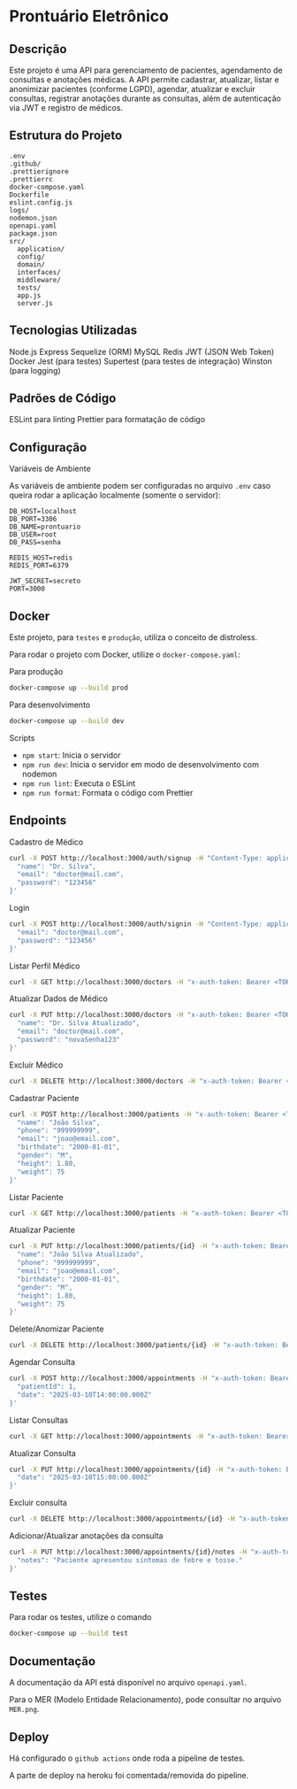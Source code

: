 # Prontuário Eletrônico

## Descrição

Este projeto é uma API para gerenciamento de pacientes, agendamento de consultas e anotações médicas. A API permite cadastrar, atualizar, listar e anonimizar pacientes (conforme LGPD), agendar, atualizar e excluir consultas, registrar anotações durante as consultas, além de autenticação via JWT e registro de médicos.

## Estrutura do Projeto

```
.env
.github/
.prettierignore
.prettierrc
docker-compose.yaml
Dockerfile
eslint.config.js
logs/
nodemon.json
openapi.yaml
package.json
src/
  application/
  config/
  domain/
  interfaces/
  middleware/
  tests/
  app.js
  server.js
```

## Tecnologias Utilizadas

Node.js
Express
Sequelize (ORM)
MySQL
Redis
JWT (JSON Web Token)
Docker
Jest (para testes)
Supertest (para testes de integração)
Winston (para logging)

## Padrões de Código

ESLint para linting
Prettier para formatação de código

## Configuração

Variáveis de Ambiente

As variáveis de ambiente podem ser configuradas no arquivo `.env` caso queira rodar a aplicação localmente (somente o servidor):

```env
DB_HOST=localhost
DB_PORT=3306
DB_NAME=prontuario
DB_USER=root
DB_PASS=senha

REDIS_HOST=redis
REDIS_PORT=6379

JWT_SECRET=secreto
PORT=3000
```

## Docker

Este projeto, para `testes` e `produção`, utiliza o conceito de distroless.

Para rodar o projeto com Docker, utilize o `docker-compose.yaml`:

Para produção

```sh
docker-compose up --build prod
```

Para desenvolvimento

```sh
docker-compose up --build dev
```

Scripts

- `npm start`: Inicia o servidor
- `npm run dev`: Inicia o servidor em modo de desenvolvimento com nodemon
- `npm run lint`: Executa o ESLint
- `npm run format`: Formata o código com Prettier

## Endpoints

Cadastro de Médico

```sh
curl -X POST http://localhost:3000/auth/signup -H "Content-Type: application/json" -d '{
  "name": "Dr. Silva",
  "email": "doctor@mail.com",
  "password": "123456"
}'
```

Login

```sh
curl -X POST http://localhost:3000/auth/signin -H "Content-Type: application/json" -d '{
  "email": "doctor@mail.com",
  "password": "123456"
}'
```

Listar Perfil Médico

```sh
curl -X GET http://localhost:3000/doctors -H "x-auth-token: Bearer <TOKEN>"
```

Atualizar Dados de Médico

```sh
curl -X PUT http://localhost:3000/doctors -H "x-auth-token: Bearer <TOKEN>" -H "Content-Type: application/json" -d '{
  "name": "Dr. Silva Atualizado",
  "email": "doctor@mail.com",
  "password": "novaSenha123"
}'
```

Excluir Médico

```sh
curl -X DELETE http://localhost:3000/doctors -H "x-auth-token: Bearer <TOKEN>"
```

Cadastrar Paciente

```sh
curl -X POST http://localhost:3000/patients -H "x-auth-token: Bearer <TOKEN>" -H "Content-Type: application/json" -d '{
  "name": "João Silva",
  "phone": "999999999",
  "email": "joao@email.com",
  "birthdate": "2000-01-01",
  "gender": "M",
  "height": 1.80,
  "weight": 75
}'
```

Listar Paciente

```sh
curl -X GET http://localhost:3000/patients -H "x-auth-token: Bearer <TOKEN>"
```

Atualizar Paciente

```sh
curl -X PUT http://localhost:3000/patients/{id} -H "x-auth-token: Bearer <TOKEN>" -H "Content-Type: application/json" -d '{
  "name": "João Silva Atualizado",
  "phone": "999999999",
  "email": "joao@email.com",
  "birthdate": "2000-01-01",
  "gender": "M",
  "height": 1.80,
  "weight": 75
}'
```

Delete/Anomizar Paciente

```sh
curl -X DELETE http://localhost:3000/patients/{id} -H "x-auth-token: Bearer <TOKEN>"
```

Agendar Consulta

```sh
curl -X POST http://localhost:3000/appointments -H "x-auth-token: Bearer <TOKEN>" -H "Content-Type: application/json" -d '{
  "patientId": 1,
  "date": "2025-03-10T14:00:00.000Z"
}'
```

Listar Consultas

```sh
curl -X GET http://localhost:3000/appointments -H "x-auth-token: Bearer <TOKEN>"
```

Atualizar Consulta

```sh
curl -X PUT http://localhost:3000/appointments/{id} -H "x-auth-token: Bearer <TOKEN>" -H "Content-Type: application/json" -d '{
  "date": "2025-03-10T15:00:00.000Z"
}'
```

Excluir consulta

```sh
curl -X DELETE http://localhost:3000/appointments/{id} -H "x-auth-token: Bearer <TOKEN>"
```

Adicionar/Atualizar anotações da consulta

```sh
curl -X PUT http://localhost:3000/appointments/{id}/notes -H "x-auth-token: Bearer <TOKEN>" -H "Content-Type: application/json" -d '{
  "notes": "Paciente apresentou sintomas de febre e tosse."
}'
```

## Testes

Para rodar os testes, utilize o comando

```sh
docker-compose up --build test
```

## Documentação

A documentação da API está disponível no arquivo `openapi.yaml`.

Para o MER (Modelo Entidade Relacionamento), pode consultar no arquivo `MER.png`.

## Deploy

Há configurado o `github actions` onde roda a pipeline de testes.

A parte de deploy na heroku foi comentada/removida do pipeline.